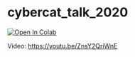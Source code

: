 # cybercat_talk_2020

[![Open In Colab](https://colab.research.google.com/assets/colab-badge.svg)](https://colab.research.google.com/github/philzook58/cybercat_talk_2020/blob/main/talk.ipynb)

Video: <https://youtu.be/ZnsY2QriWnE>
